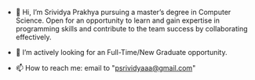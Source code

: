 - 👋 Hi, I’m Srividya Prakhya pursuing a master’s degree in Computer Science. Open for an opportunity to learn and gain expertise in 
programming skills and contribute to the team success by collaborating effectively.

- 💞️ I’m actively looking for an Full-Time/New Graduate opportunity.
- 📫 How to reach me: email to "psrividyaaa@gmail.com"

<!---
prakhyavidya/prakhyavidya is a ✨ special ✨ repository because its `README.md` (this file) appears on your GitHub profile.
You can click the Preview link to take a look at your changes.
--->
